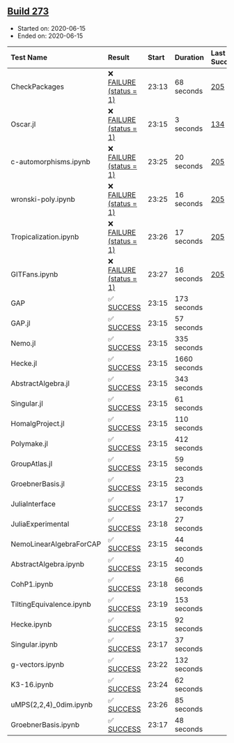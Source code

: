 ## [Build 273](https://oscarci.mathematik.uni-kl.de/job/oscar-stable/273/)

* Started on: 2020-06-15
* Ended on: 2020-06-15

| Test Name    | Result | Start | Duration | Last Success | First Failure |
|:-------------|:-------|:------|:---------|:-------------|:--------------|
| CheckPackages | ❌ [FAILURE (status = 1)](https://oscarci.mathematik.uni-kl.de/job/oscar-stable/273/artifact/logs/build-273/CheckPackages.log) | 23:13 | 68 seconds | [205](https://oscarci.mathematik.uni-kl.de/job/oscar-stable/205/) | [206](https://oscarci.mathematik.uni-kl.de/job/oscar-stable/206/) |
| Oscar.jl | ❌ [FAILURE (status = 1)](https://oscarci.mathematik.uni-kl.de/job/oscar-stable/273/artifact/logs/build-273/Oscar.jl.log) | 23:15 | 3 seconds | [134](https://oscarci.mathematik.uni-kl.de/job/oscar-stable/134/) | [177](https://oscarci.mathematik.uni-kl.de/job/oscar-stable/177/) |
| c-automorphisms.ipynb | ❌ [FAILURE (status = 1)](https://oscarci.mathematik.uni-kl.de/job/oscar-stable/273/artifact/logs/build-273/c-automorphisms.ipynb.log) | 23:25 | 20 seconds | [205](https://oscarci.mathematik.uni-kl.de/job/oscar-stable/205/) | [206](https://oscarci.mathematik.uni-kl.de/job/oscar-stable/206/) |
| wronski-poly.ipynb | ❌ [FAILURE (status = 1)](https://oscarci.mathematik.uni-kl.de/job/oscar-stable/273/artifact/logs/build-273/wronski-poly.ipynb.log) | 23:25 | 16 seconds | [205](https://oscarci.mathematik.uni-kl.de/job/oscar-stable/205/) | [206](https://oscarci.mathematik.uni-kl.de/job/oscar-stable/206/) |
| Tropicalization.ipynb | ❌ [FAILURE (status = 1)](https://oscarci.mathematik.uni-kl.de/job/oscar-stable/273/artifact/logs/build-273/Tropicalization.ipynb.log) | 23:26 | 17 seconds | [205](https://oscarci.mathematik.uni-kl.de/job/oscar-stable/205/) | [206](https://oscarci.mathematik.uni-kl.de/job/oscar-stable/206/) |
| GITFans.ipynb | ❌ [FAILURE (status = 1)](https://oscarci.mathematik.uni-kl.de/job/oscar-stable/273/artifact/logs/build-273/GITFans.ipynb.log) | 23:27 | 16 seconds | [205](https://oscarci.mathematik.uni-kl.de/job/oscar-stable/205/) | [206](https://oscarci.mathematik.uni-kl.de/job/oscar-stable/206/) |
| GAP | ✅ [SUCCESS](https://oscarci.mathematik.uni-kl.de/job/oscar-stable/273/artifact/logs/build-273/GAP.log) | 23:15 | 173 seconds |  |  |
| GAP.jl | ✅ [SUCCESS](https://oscarci.mathematik.uni-kl.de/job/oscar-stable/273/artifact/logs/build-273/GAP.jl.log) | 23:15 | 57 seconds |  |  |
| Nemo.jl | ✅ [SUCCESS](https://oscarci.mathematik.uni-kl.de/job/oscar-stable/273/artifact/logs/build-273/Nemo.jl.log) | 23:15 | 335 seconds |  |  |
| Hecke.jl | ✅ [SUCCESS](https://oscarci.mathematik.uni-kl.de/job/oscar-stable/273/artifact/logs/build-273/Hecke.jl.log) | 23:15 | 1660 seconds |  |  |
| AbstractAlgebra.jl | ✅ [SUCCESS](https://oscarci.mathematik.uni-kl.de/job/oscar-stable/273/artifact/logs/build-273/AbstractAlgebra.jl.log) | 23:15 | 343 seconds |  |  |
| Singular.jl | ✅ [SUCCESS](https://oscarci.mathematik.uni-kl.de/job/oscar-stable/273/artifact/logs/build-273/Singular.jl.log) | 23:15 | 61 seconds |  |  |
| HomalgProject.jl | ✅ [SUCCESS](https://oscarci.mathematik.uni-kl.de/job/oscar-stable/273/artifact/logs/build-273/HomalgProject.jl.log) | 23:15 | 110 seconds |  |  |
| Polymake.jl | ✅ [SUCCESS](https://oscarci.mathematik.uni-kl.de/job/oscar-stable/273/artifact/logs/build-273/Polymake.jl.log) | 23:15 | 412 seconds |  |  |
| GroupAtlas.jl | ✅ [SUCCESS](https://oscarci.mathematik.uni-kl.de/job/oscar-stable/273/artifact/logs/build-273/GroupAtlas.jl.log) | 23:15 | 59 seconds |  |  |
| GroebnerBasis.jl | ✅ [SUCCESS](https://oscarci.mathematik.uni-kl.de/job/oscar-stable/273/artifact/logs/build-273/GroebnerBasis.jl.log) | 23:15 | 23 seconds |  |  |
| JuliaInterface | ✅ [SUCCESS](https://oscarci.mathematik.uni-kl.de/job/oscar-stable/273/artifact/logs/build-273/JuliaInterface.log) | 23:17 | 17 seconds |  |  |
| JuliaExperimental | ✅ [SUCCESS](https://oscarci.mathematik.uni-kl.de/job/oscar-stable/273/artifact/logs/build-273/JuliaExperimental.log) | 23:18 | 27 seconds |  |  |
| NemoLinearAlgebraForCAP | ✅ [SUCCESS](https://oscarci.mathematik.uni-kl.de/job/oscar-stable/273/artifact/logs/build-273/NemoLinearAlgebraForCAP.log) | 23:15 | 44 seconds |  |  |
| AbstractAlgebra.ipynb | ✅ [SUCCESS](https://oscarci.mathematik.uni-kl.de/job/oscar-stable/273/artifact/logs/build-273/AbstractAlgebra.ipynb.log) | 23:15 | 40 seconds |  |  |
| CohP1.ipynb | ✅ [SUCCESS](https://oscarci.mathematik.uni-kl.de/job/oscar-stable/273/artifact/logs/build-273/CohP1.ipynb.log) | 23:18 | 66 seconds |  |  |
| TiltingEquivalence.ipynb | ✅ [SUCCESS](https://oscarci.mathematik.uni-kl.de/job/oscar-stable/273/artifact/logs/build-273/TiltingEquivalence.ipynb.log) | 23:19 | 153 seconds |  |  |
| Hecke.ipynb | ✅ [SUCCESS](https://oscarci.mathematik.uni-kl.de/job/oscar-stable/273/artifact/logs/build-273/Hecke.ipynb.log) | 23:15 | 92 seconds |  |  |
| Singular.ipynb | ✅ [SUCCESS](https://oscarci.mathematik.uni-kl.de/job/oscar-stable/273/artifact/logs/build-273/Singular.ipynb.log) | 23:17 | 37 seconds |  |  |
| g-vectors.ipynb | ✅ [SUCCESS](https://oscarci.mathematik.uni-kl.de/job/oscar-stable/273/artifact/logs/build-273/g-vectors.ipynb.log) | 23:22 | 132 seconds |  |  |
| K3-16.ipynb | ✅ [SUCCESS](https://oscarci.mathematik.uni-kl.de/job/oscar-stable/273/artifact/logs/build-273/K3-16.ipynb.log) | 23:24 | 62 seconds |  |  |
| uMPS(2,2,4)_0dim.ipynb | ✅ [SUCCESS](https://oscarci.mathematik.uni-kl.de/job/oscar-stable/273/artifact/logs/build-273/uMPS-2-2-4-_0dim.ipynb.log) | 23:26 | 85 seconds |  |  |
| GroebnerBasis.ipynb | ✅ [SUCCESS](https://oscarci.mathematik.uni-kl.de/job/oscar-stable/273/artifact/logs/build-273/GroebnerBasis.ipynb.log) | 23:17 | 48 seconds |  |  |
